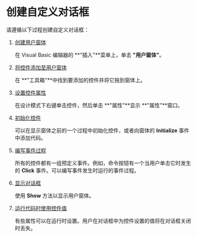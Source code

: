 
# 创建自定义对话框

请遵循以下过程创建自定义对话框：


1. [创建用户窗体](90f89a38-112f-870a-d631-840b09e3cd12.md)
    
    在 Visual Basic 编辑器的 **"插入"**菜单上，单击 **"用户窗体"**。
    
2. [将控件添加至用户窗体](c752df00-d70c-ca1e-9a56-17f9bf952f48.md)
    
    在 **"工具箱"**中找到要添加的控件并将它拖到窗体上。
    
3. [设置控件属性](b8472d6c-4f48-3953-8adc-f3573583136f.md)
    
    在设计模式下右键单击控件，然后单击 **"属性"**显示 **"属性"**窗口。
    
4. [初始化控件](18ae617c-6d51-ae79-be3c-1493ce4f6ef3.md)
    
    可以在显示窗体之前的一个过程中初始化控件，或者向窗体的  **Initialize** 事件中添加代码。
    
5. [编写事件过程](7884bae3-caa5-79a9-a4a2-c58a6ccb42d2.md)
    
    所有的控件都有一组预定义事件。例如，命令按钮有一个当用户单击它时发生的  **Click** 事件。可以编写事件发生时运行的事件过程。
    
6. [显示对话框](edda05bb-092c-1352-671a-1349b58d5ba4.md)
    
    使用 **Show** 方法以显示用户窗体。
    
7. [运行代码时使用控件值](62722982-6725-57e2-099e-c31d0aefadd3.md)
    
    有些属性可以在运行时设置。用户在对话框中为控件设置的值将在对话框关闭时丢失。
    
